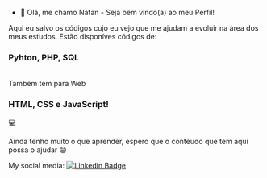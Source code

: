 - 👋 Olá, me chamo Natan - Seja bem vindo(a) ao meu Perfil!


Aqui eu salvo os códigos cujo eu vejo que me ajudam a evoluir na área dos meus estudos. Estão disponíves códigos de: <br> <h3> Pyhton, PHP, SQL </h3> <br> Também tem para Web <br> <h3>HTML, CSS e JavaScript! </h3> :computer:

Ainda tenho muito o que aprender, espero que o contéudo que tem aqui possa o ajudar :smile:

My social media:
[![Linkedin Badge](https://img.shields.io/badge/-Natan%20Menezes-6633cc?style=flat-square&logo=Linkedin&logoColor=white&link=https://www.linkedin.com/in/natan-siqueira-319b55164//)](https://www.linkedin.com/in/natan-siqueira-319b55164/) 




